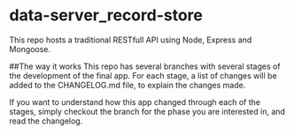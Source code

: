 # data-server_record-store

This repo hosts a traditional RESTfull API using Node, Express and Mongoose.

##The way it works
This repo has several branches with several stages of the development of the final app. For each stage, a list of changes will be added to the CHANGELOG.md file, to explain the changes made.

If you want to understand how this app changed through each of the stages, simply checkout the branch for the phase you are interested in, and read the changelog.
